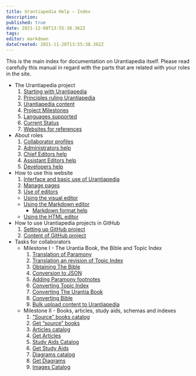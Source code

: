 ```yaml
---
title: Urantiapedia Help — Index
description: 
published: true
date: 2021-12-08T13:55:38.362Z
tags: 
editor: markdown
dateCreated: 2021-11-28T13:55:38.362Z
---
```


This is the main index for documentation on Urantiapedia itself. Please read carefully this manual in regard with the parts that are related with your roles in the site.

- The Urantiapedia project
  1. [Starting with Urantiapedia](/en/help/start)
  2. [Principles ruling Urantiapedia](/en/help/principles)
  3. [Urantiapedia content](/en/help/content)
  4. [Project Milestones](/en/help/phases)
  5. [Languages supported](/en/help/languages)
  6. [Current Status](/en/help/status)
  7. [Websites for references](/en/help/websites)
- About roles
  1. [Collaborator profiles](/en/help/roles)
  2. [Administrators help](/en/help/admin)
  3. [Chief Editors help](/en/help/github)
  4. [Assistant Editors help](/en/help/github_assistant)
  5. [Developers help](/en/help/devs)
- How to use this website
  1. [Interface and basic use of Urantiapedia](/en/help/web_basics)
  2. [Manage pages](/en/help/web_pages)
  3. [Use of editors](/en/help/web_editors)
    - [Using the visual editor](/en/help/web_visual_editor)
    - [Using the Markdown editor](/en/help/web_markdown_editor)
      - [Markdown format help](/en/help/markdown)
    - [Using the HTML editor](/en/help/web_html_editor)
- How to use Urantiapedia projects in GitHub
  1. [Setting up GitHub project](/en/help/github_setting)
  2. [Content of GitHub project](/en/help/github_content)
- Tasks for collaborators
  - Milestone I - The Urantia Book, the Bible and Topic Index
    1. [Translation of Paramony](/en/help/github_paramony)
    2. [Translation an revision of Topic Index](/en/help/github_topicindex)
    3. [Obtaining The Bible](/en/help/github_bible)
    4. [Conversion to JSON](/en/help/github_book_json)
    5. [Adding Paramony footnotes](/en/help/github_footnotes)
    6. [Converting Topic Index](/en/help/github_topicindex_to_wiki)
    7. [Converting The Urantia Book](/en/help/github_book_to_wiki)
    8. [Converting Bible](/en/help/github_bible_to_wiki)
    9. [Bulk upload content to Urantiapedia](/en/help/github_upload)
  - Milestone II - Books, articles, study aids, schemas and indexes
    1. [“Source” books catalog](/en/help/github_sourcebooks_catalog)
    2. [Get “source” books](/en/help/github_sourcebooks_markdown)
    3. [Articles catalog](/en/help/github_articles_catalog)
    4. [Get Articles](/en/help/github_articles_markdown)
    5. [Study Aids Catalog](/en/help/github_studyaids_catalog)
    6. [Get Study Aids](/en/help/github_studyaids_markdown)
    7. [Diagrams catalog](/en/help/github_diagrams_catalog)
    8. [Get Diagrams](/en/help/github_diagrams_svg)
    9. [Images Catalog](/en/help/github_images_catalog)